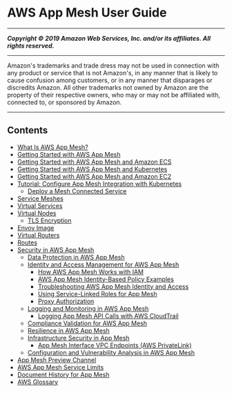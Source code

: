 # AWS App Mesh User Guide

-----
*****Copyright &copy; 2019 Amazon Web Services, Inc. and/or its affiliates. All rights reserved.*****

-----
Amazon's trademarks and trade dress may not be used in 
     connection with any product or service that is not Amazon's, 
     in any manner that is likely to cause confusion among customers, 
     or in any manner that disparages or discredits Amazon. All other 
     trademarks not owned by Amazon are the property of their respective
     owners, who may or may not be affiliated with, connected to, or 
     sponsored by Amazon.

-----
## Contents
+ [What Is AWS App Mesh?](what-is-app-mesh.md)
+ [Getting Started with AWS App Mesh](getting_started.md)
+ [Getting Started with AWS App Mesh and Amazon ECS](mesh-getting-started-ecs.md)
+ [Getting Started with AWS App Mesh and Kubernetes](mesh-getting-started-k8s.md)
+ [Getting Started with AWS App Mesh and Amazon EC2](mesh-getting-started-ec2.md)
+ [Tutorial: Configure App Mesh Integration with Kubernetes](mesh-k8s-integration.md)
   + [Deploy a Mesh Connected Service](deploy-mesh-connected-service.md)
+ [Service Meshes](meshes.md)
+ [Virtual Services](virtual_services.md)
+ [Virtual Nodes](virtual_nodes.md)
   + [TLS Encryption](virtual-node-tls.md)
+ [Envoy Image](envoy.md)
+ [Virtual Routers](virtual_routers.md)
+ [Routes](routes.md)
+ [Security in AWS App Mesh](security.md)
   + [Data Protection in AWS App Mesh](data-protection.md)
   + [Identity and Access Management for AWS App Mesh](security-iam.md)
      + [How AWS App Mesh Works with IAM](security_iam_service-with-iam.md)
      + [AWS App Mesh Identity-Based Policy Examples](security_iam_id-based-policy-examples.md)
      + [Troubleshooting AWS App Mesh Identity and Access](security_iam_troubleshoot.md)
      + [Using Service-Linked Roles for App Mesh](using-service-linked-roles.md)
      + [Proxy Authorization](proxy-authorization.md)
   + [Logging and Monitoring in AWS App Mesh](logging-monitoring.md)
      + [Logging App Mesh API Calls with AWS CloudTrail](logging-using-cloudtrail.md)
   + [Compliance Validation for AWS App Mesh](compliance.md)
   + [Resilience in AWS App Mesh](disaster-recovery-resiliency.md)
   + [Infrastructure Security in App Mesh](infrastructure-security.md)
      + [App Mesh Interface VPC Endpoints (AWS PrivateLink)](vpc-endpoints.md)
   + [Configuration and Vulnerability Analysis in AWS App Mesh](configuration-vulnerability-analysis.md)
+ [App Mesh Preview Channel](preview.md)
+ [AWS App Mesh Service Limits](service_limits.md)
+ [Document History for App Mesh](doc-history.md)
+ [AWS Glossary](glossary.md)